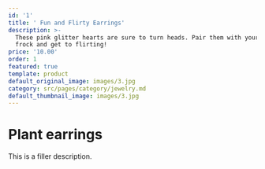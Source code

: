 ```yaml
---
id: '1'
title: ' Fun and Flirty Earrings'
description: >-
  These pink glitter hearts are sure to turn heads. Pair them with your favorite
  frock and get to flirting!
price: '10.00'
order: 1
featured: true
template: product
default_original_image: images/3.jpg
category: src/pages/category/jewelry.md
default_thumbnail_image: images/3.jpg
---
```

# Plant earrings

This is a filler description.
